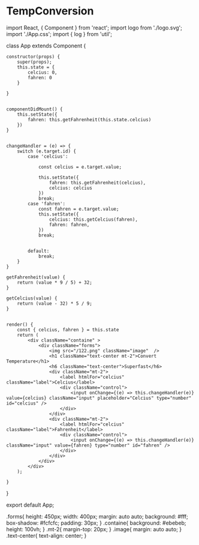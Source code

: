 # TempConversion
import React, { Component } from 'react';
import logo from './logo.svg';
import './App.css';
import { log } from 'util';

class App extends Component {

	constructor(props) {
		super(props);
		this.state = {
			celcius: 0,
			fahren: 0
		}

	}


	componentDidMount() {
		this.setState({
			fahren: this.getFahrenheit(this.state.celcius)
		})
	}


	changeHandler = (e) => {
		switch (e.target.id) {
			case 'celcius':

				const celcius = e.target.value;

				this.setState({
					fahren: this.getFahrenheit(celcius),
					celcius: celcius
				})
				break;
			case 'fahren':
				const fahren = e.target.value;
				this.setState({
					celcius: this.getCelcius(fahren),
					fahren: fahren,
				})
				break;


			default:
				break;
		}
	}

	getFahrenheit(value) {
		return (value * 9 / 5) + 32;
	}

	getCelcius(value) {
		return (value - 32) * 5 / 9;
	}


	render() {
		const { celcius, fahren } = this.state
		return (
			<div className="containe" >
				<div className="forms">
					<img src="/122.png" className="image"  />
					<h1 className="text-center mt-2">Convert Temperature</h1>
					<h6 className="text-center">Superfast</h6>
					<div className="mt-2">
						<label htmlFor="celcius" className="label">Celcius</label>
						<div className="control">
							<input onChange={(e) => this.changeHandler(e)} value={celcius} className="input" placeholder="Celcius" type="number" id="celcius" />
						</div>
					</div>
					<div className="mt-2">
						<label htmlFor="celcius" className="label">Fahrenheit</label>
						<div className="control">
							<input onChange={(e) => this.changeHandler(e)} className="input" value={fahren} type="number" id="fahren" />
						</div>
					</div>
				</div>
			</div>
		);

	}
}


export default App;











.forms{
  height: 450px;
  width: 400px;
  margin: auto auto;
  background: #fff;
  box-shadow: #fcfcfc;
  padding: 30px;
}
.containe{
  background: #ebebeb;
  height: 100vh;
}
.mt-2{
  margin-top: 20px;
}
.image{
  margin: auto auto;
}
.text-center{
  text-align: center;
}
